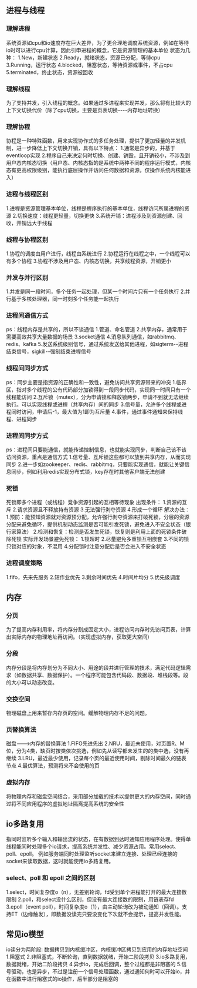 ## 进程与线程
### 理解进程
系统资源如cpu和io速度存在巨大差异，为了更合理地调度系统资源，例如在等待io时可以进行cpu计算，因此引申进程的概念，它是资源管理的基本单位
状态为几种：
1.New，新建状态
2.Ready，就绪状态，资源已分配，等待cpu
3.Running，运行状态
4.blocked，阻塞状态，等待资源或事件，不占cpu
5.terminated，终止状态，资源被回收

### 理解线程
为了支持并发，引入线程的概念。如果通过多进程来实现并发，那么将有比较大的上下文切换代价（除了cpu切换，主要是页表切换----内存地址转换）

### 理解协程
协程是一种特殊函数，用来实现协作式的多任务处理，提供了更加轻量的并发机制，进一步降低上下文切换开销，具有以下特点：
1.通常是异步的，并基于eventloop实现
2.程序自己来决定何时切换、创建、销毁，且开销较小，不涉及到用户态内核态切换（用户态、内核态指的是系统中两种不同的程序运行模式，内核态有更高权限级别，能执行底层操作并访问任何数据和资源，仅操作系统内核能进入）

### 进程与线程区别
1.进程是资源管理基本单位，线程是程序执行的基本单位，线程访问所属进程的资源
2.切换速度：线程更轻量，切换更快
3.系统开销：进程涉及到资源创建、回收，开销远大于线程

### 线程与协程区别
1.协程的调度由用户进行，线程由系统进行
2.协程运行在线程之中，一个线程可以有多个协程
3.协程不涉及用户态、内核态切换，共享线程资源，开销更小

### 并发与并行区别
1.并发是同一段时间，多个任务一起处理，但某一个时间片只有一个任务执行
2.并行基于多核处理器，同一时刻多个任务能一起执行

### 进程间通信方式
ps：线程内存是共享的，所以不谈通信
1.管道、命名管道
2.共享内存，通常用于需要高效共享大量数据的场景
3.socket通信
4.消息队列通信，如rabbitmq、redis、kafka
5.发送系统级别信号，通过系统发送给其他进程，如sigterm--进程结束信号，sigkill--强制结束进程信号

### 线程间同步方式
ps：同步主要是指资源的正确性和一致性，避免访问共享资源带来的冲突
1.临界区，指对多个线程的公有代码部分加锁得到一段同步代码，实现同一时间只有一个线程能访问
2.互斥锁（mutex），分为申请锁和释放锁两步，申请不到就无法继续执行。可以实现线程或进程（共享内存）间的同步
3.信号量，允许多个线程或进程同时访问，申请后-1，最大值为1即为互斥量
4.事件，通过事件通知来保持线程、进程同步

### 进程间同步方式
ps：进程间只要能通信，就能传递控制信息，也就能实现同步，判断自己该不该访问资源，重点是通信方式
1.信号量、互斥锁这些都可以放到共享内存，从而实现同步
2.进一步如zookeeper、redis、rabbitmq，只要能实现通信，就能让关键信息同步，例如利用redis实现分布式锁，key存在时其他客户端无法创建

### 死锁
死锁即多个进程（或线程）竞争资源引起的互相等待现象
出现条件：
1.资源的互斥
2.请求资源且不释放持有资源
3.无法强行剥夺资源
4.形成一个循环
解决办法：
1.预防：能预知资源就对资源预分配，允许强行剥夺资源来打破死锁，分层的资源分配来避免循环，提供机制动态监测是否可能引发死锁，避免进入不安全状态（银行家算法）
2.检测和恢复：检测是否发生死锁，恢复则是利用上面的死锁条件破除死锁
实际开发场景避免死锁：
1.锁超时
2.尽量避免多重锁互相嵌套
3.不同的锁只锁对应的对象，不混用
4.分配锁时注意分配后是否会进入不安全状态

### 进程调度策略
1.fifo，先来先服务
2.短作业优先
3.剩余时间优先
4.时间片均分
5.优先级调度


## 内存
### 分页
为了提高内存利用率，将内存分割成固定大小，进程访问内存时先访问页表，计算出实际内存的物理地址再访问。（实现虚拟内存，获取更大空间）
### 分段
内存分段是将内存划分为不同大小、用途的段并进行管理的技术，满足代码逻辑需求（如数据共享、数据保护）。一个程序可能包含代码段、数据段、堆栈段等。段的大小可以动态改变。
### 交换空间
物理磁盘上用来暂存内存页的空间。缓解物理内存不足的问题。
### 页替换算法
磁盘--->内存的替换算法
1.FIFO先进先出
2.NRU，最近未使用，对页置R、M位，分为4类，缺页时按类依次挑选，例如先从读写都未发生的的类中选，没有再继续
3.LRU，最近最少使用，记录每个页的最近使用时间，剔除时间最久的链表节点
4.最优算法，预测将来不会使用的页
### 虚拟内存
将物理内存和磁盘空间结合，采用部分加载的技术以提供更大的内存空间，同时通过将不同应用程序的虚拟地址隔离提高系统的安全性


## io多路复用
指同时监听多个输入和输出流的状态，在有数据到达时通知应用程序处理。使得单线程能同时处理多个io请求，提高系统并发性、减少资源占用。常用select、poll、epoll。
例如服务端同时处理监听socket来建立连接、处理已经连接的socket来读取数据，这时就能使用io多路复用。
### select、poll 和 epoll 之间的区别
1.select，时间复杂度o（n），无差别轮询，fd受到单个进程能打开的最大连接数限制
2.poll，和select没什么区别，但没有最大连接数的限制，用链表存fd
3.epoll（event poll），时间复杂度o（1），由主动轮询改为被动通知（回调）。支持ET（边缘触发），即数据没读完只要没变化下次就不会提示，提高并发性能。

## 常见io模型
io读分为两阶段: 数据拷贝到内核缓冲区，内核缓冲区拷贝到应用的内存地址空间
1.阻塞式
2.非阻塞式，不断轮询，直到数据就绪，开始二阶段拷贝
3.io多路复用，数据就绪，开始二阶段拷贝
4.异步io，完成后回调，整个过程都是非阻塞的
5.信号驱动，也是异步，不过是注册一个信号处理函数，通过通知何时可以开始io，并在函数中进行阻塞式的io操作，后半部分是阻塞的
